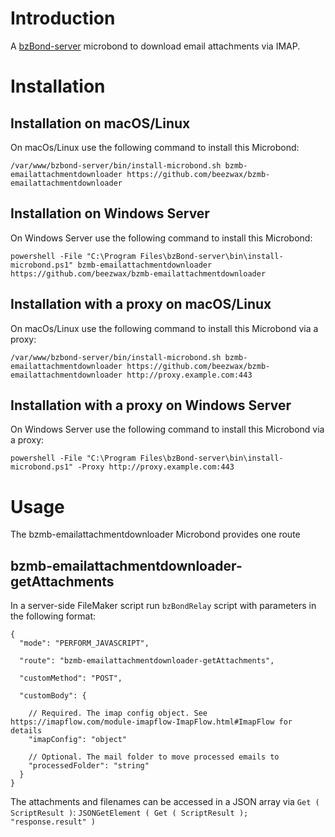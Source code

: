 # Introduction

A [bzBond-server](https://github.com/beezwax/bzBond/tree/main/packages/bzBond-server#bzbond-server) microbond to download email attachments via IMAP.

# Installation

## Installation on macOS/Linux

On macOs/Linux use the following command to install this Microbond:

`/var/www/bzbond-server/bin/install-microbond.sh bzmb-emailattachmentdownloader https://github.com/beezwax/bzmb-emailattachmentdownloader`

## Installation on Windows Server

On Windows Server use the following command to install this Microbond:

`powershell -File "C:\Program Files\bzBond-server\bin\install-microbond.ps1" bzmb-emailattachmentdownloader https://github.com/beezwax/bzmb-emailattachmentdownloader`

## Installation with a proxy on macOS/Linux

On macOs/Linux use the following command to install this Microbond via a proxy:

`/var/www/bzbond-server/bin/install-microbond.sh bzmb-emailattachmentdownloader https://github.com/beezwax/bzmb-emailattachmentdownloader http://proxy.example.com:443`

## Installation with a proxy on Windows Server

On Windows Server use the following command to install this Microbond via a proxy:

`powershell -File "C:\Program Files\bzBond-server\bin\install-microbond.ps1" -Proxy http://proxy.example.com:443`

# Usage

The bzmb-emailattachmentdownloader Microbond provides one route

## bzmb-emailattachmentdownloader-getAttachments

In a server-side FileMaker script run `bzBondRelay` script with parameters in the following format:

```
{
  "mode": "PERFORM_JAVASCRIPT",

  "route": "bzmb-emailattachmentdownloader-getAttachments",

  "customMethod": "POST",

  "customBody": {
    
    // Required. The imap config object. See https://imapflow.com/module-imapflow-ImapFlow.html#ImapFlow for details
    "imapConfig": "object"

    // Optional. The mail folder to move processed emails to
    "processedFolder": "string"
  }
}

```

The attachments and filenames can be accessed in a JSON array via `Get ( ScriptResult )`:
`JSONGetElement ( Get ( ScriptResult ); "response.result" )`